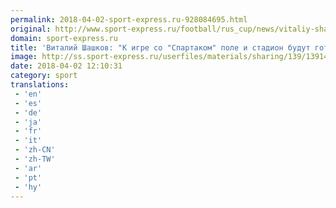 ```yaml
---
permalink: 2018-04-02-sport-express.ru-928084695.html
original: http://www.sport-express.ru/football/rus_cup/news/vitaliy-shashkov-k-igre-so-spartakom-pole-i-stadion-budut-gotovy-1391456/
domain: sport-express.ru
title: 'Виталий Шашков: "К игре со "Спартаком" поле и стадион будут готовы"'
image: http://ss.sport-express.ru/userfiles/materials/sharing/139/1391456.jpg
date: 2018-04-02 12:10:31
category: sport
translations: 
 - 'en'
 - 'es'
 - 'de'
 - 'ja'
 - 'fr'
 - 'it'
 - 'zh-CN'
 - 'zh-TW'
 - 'ar'
 - 'pt'
 - 'hy'
---
```


